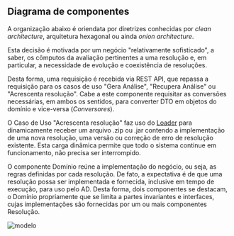 ## Diagrama de componentes

A organização abaixo é oriendata por diretrizes conhecidas por
_clean architecture_, arquitetura hexagonal ou ainda _onion architecture_.

Esta decisão é motivada
por um negócio "relativamente sofisticado", a saber, os cômputos da avaliação pertinentes
a uma resolução e, em particular, a necessidade de evolução e coexistência de resoluções.

Desta forma, uma requisição é recebida via REST API, que repassa
a requisição para os casos de uso "Gera Análise", "Recupera Análise" ou "Acrescenta resolução". Cabe a este componente
requisitar as conversões necessárias, em ambos os sentidos, para converter DTO em objetos do domínio e vice-versa (_Conversores_).

O Caso de Uso "Acrescenta resolução" faz uso do [Loader](https://github.com/kyriosdata/dynamic-load) para dinamicamente receber um arquivo .zip ou .jar contendo a implementação de uma nova resolução, uma versão ou correção de erro de resolução existente. Esta carga dinâmica permite que todo o sistema continue em funcionamento, não precisa ser interrompido.

O componente Domínio reúne a implementação do negócio, ou seja,
as regras definidas por cada resolução. De fato, a expectativa é
de que uma resolução possa ser implementada e fornecida, inclusive em tempo de execução, para uso pelo AD. Desta forma, dois componentes
se destacam, o Domínio propriamente que se limita a partes invariantes
e interfaces, cujas implementações são fornecidas por um ou mais
componentes Resolução.

![modelo](http://www.plantuml.com/plantuml/proxy?cache=no&src=https://raw.githubusercontent.com/kyriosdata/docente-inf/main/documentacao/diagramas/c4-component.puml)
